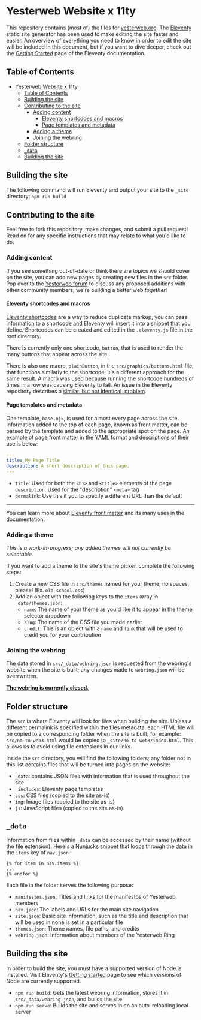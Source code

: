 # Yesterweb Website x 11ty

This repository contains (most of) the files for [yesterweb.org](https://www.yesterweb.org). The [Eleventy](https://www.11ty.dev) static site generator has been used to make editing the site faster and easier. An overview of everything you need to know in order to edit the site will be included in this document, but if you want to dive deeper, check out the [Getting Started](https://www.11ty.dev/docs/getting-started/) page of the Eleventy documentation.

## Table of Contents

- [Yesterweb Website x 11ty](#yesterweb-website-x-11ty)
  - [Table of Contents](#table-of-contents)
  - [Building the site](#building-the-site)
  - [Contributing to the site](#contributing-to-the-site)
    - [Adding content](#adding-content)
      - [Eleventy shortcodes and macros](#eleventy-shortcodes-and-macros)
      - [Page templates and metadata](#page-templates-and-metadata)
    - [Adding a theme](#adding-a-theme)
    - [Joining the webring](#joining-the-webring)
  - [Folder structure](#folder-structure)
  - [`_data`](#_data)
  - [Building the site](#building-the-site-1)

## Building the site

The following command will run Eleventy and output your site to the `_site` directory:
```npm run build```

## Contributing to the site

Feel free to fork this repository, make changes, and submit a pull request! Read on for any specific instructions that may relate to what you'd like to do.

### Adding content

If you see something out-of-date or think there are topics we should cover on the site, you can add new pages by creating new files in the `src` folder. Pop over to the [Yesterweb forum](https://forum.yesterweb.org) to discuss any proposed additions with other community members; we're building a better web *together*!

#### Eleventy shortcodes and macros

[Eleventy shortcodes](https://www.11ty.dev/docs/shortcodes/) are a way to reduce duplicate markup; you can pass information to a shortcode and Eleventy will insert it into a snippet that you define. Shortcodes can be created and edited in the `.eleventy.js` file in the root directory.

There is currently only one shortcode, `button`, that is used to render the many buttons that appear across the site.

There is also one macro, `plainButton`, in the `src/graphics/buttons.html` file, that functions similarly to the shortcode; it's a different approach for the same result. A macro was used because running the shortcode hundreds of times in a row was causing Eleventy to fail. An issue in the Eleventy repository describes a [similar, but not identical, problem](https://github.com/11ty/eleventy/issues/498).

#### Page templates and metadata

One template, `base.njk`, is used for almost every page across the site. Information added to the top of each page, known as front matter, can be parsed by the template and added to the appropriate spot on the page. An example of page front matter in the YAML format and descriptions of their use is below:
```yaml
---
title: My Page Title
description: A short description of this page.
---
```
- `title`: Used for both the `<h1>` and `<title>` elements of the page
`description`: Used for the "description" `<meta>` tag
- `permalink`: Use this if you to specify a different URL than the default
---

You can learn more about [Eleventy front matter](https://www.11ty.dev/docs/data-frontmatter/) and its many uses in the documentation.

### Adding a theme

*This is a work-in-progress; any added themes will not currently be selectable.*

If you want to add a theme to the site's theme picker, complete the following steps:
1. Create a new CSS file in `src/themes` named for your theme; no spaces, please! (Ex. `old-school.css`)
2. Add an object with the following keys to the `items` array in `_data/themes.json`:
   - `name`: The name of your theme as you'd like it to appear in the theme selector dropdown
   - `slug`: The name of the CSS file you made earlier
   - `credit`: This is an object with a `name` and `link` that will be used to credit you for your contribution

### Joining the webring

The data stored in `src/_data/webring.json` is requested from the webring's website when the site is built; any changes made to `webring.json` will be overrwritten.

**[The webring is currently closed.](https://forum.yesterweb.org/viewtopic.php?p=4611)**

## Folder structure

The `src` is where Eleventy will look for files when building the site. Unless a different permalink is specified within the files metadata, each HTML file will be copied to a corresponding folder when the site is built; for example: `src/no-to-web3.html` would be copied to `_site/no-to-web3/index.html`. This allows us to avoid using file extensions in our links.

Inside the `src` directory, you will find the following folders; any folder not in this list contains files that will be turned into pages on the website:
- `_data`: contains JSON files with information that is used throughout the site
- `_includes`: Eleventy page templates
- `css`: CSS files (copied to the site as-is)
- `img`: Image files (copied to the site as-is)
- `js`: JavaScript files (copied to the site as-is)

## `_data`

Information from files within `_data` can be accessed by their name (without the file extension). Here's a Nunjucks snippet that loops through the data in the `items` key of `nav.json` :
```
{% for item in nav.items %}
...
{% endfor %}
```

Each file in the folder serves the following purpose:
- `manifestos.json`: Titles and links for the manifestos of Yesterweb members
- `nav.json`: The labels and URLs for the main site navigation
- `site.json`: Basic site information, such as the title and description that will be used in none is set in a particular file
- `themes.json`: Theme names, file paths, and credits
- `webring.json`: Information about members of the Yesterweb Ring

## Building the site

In order to build the site, you must have a supported version of Node.js installed. Visit Eleventy's [Getting started](https://www.11ty.dev/docs/getting-started/) page to see which versions of Node are currently supported.

- `npm run build`: Gets the latest webring information, stores it in `src/_data/webring.json`, and builds the site
- `npm run serve`: Builds the site and serves in on an auto-reloading local server